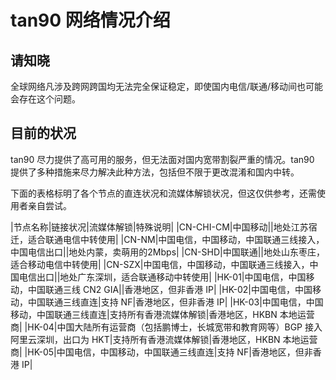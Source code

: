 # tan90 网络情况介绍
## 请知晓
全球网络凡涉及跨网跨国均无法完全保证稳定，即使国内电信/联通/移动间也可能会存在这个问题。

## 目前的状况
tan90 尽力提供了高可用的服务，但无法面对国内宽带割裂严重的情况。tan90 提供了多种措施来尽力解决此种方法，包括但不限于更改混淆和国内中转。

下面的表格标明了各个节点的直连状况和流媒体解锁状况，但这仅供参考，还需使用者亲自尝试。

|节点名称|链接状况|流媒体解锁|特殊说明|
|CN-CHI-CM|中国移动||地处江苏宿迁，适合联通电信中转使用|
|CN-NM|中国电信，中国移动，中国联通三线接入，中国电信出口||地处内蒙，卖萌用的2Mbps|
|CN-SHD|中国联通||地处山东枣庄，适合移动电信中转使用|
|CN-SZX|中国电信，中国移动，中国联通三线接入，中国电信出口||地处广东深圳，适合联通移动中转使用|
|HK-01|中国电信，中国移动，中国联通三线 CN2 GIA||香港地区，但非香港 IP|
|HK-02|中国电信，中国移动，中国联通三线直连|支持 NF|香港地区，但非香港 IP|
|HK-03|中国电信，中国移动，中国联通三线直连|支持所有香港流媒体解锁|香港地区，HKBN 本地运营商|
|HK-04|中国大陆所有运营商（包括鹏博士，长城宽带和教育网等）BGP 接入阿里云深圳，出口为 HKT|支持所有香港流媒体解锁|香港地区，HKBN 本地运营商|
|HK-05|中国电信，中国移动，中国联通三线直连|支持 NF|香港地区，但非香港 IP|
